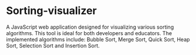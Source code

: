 # Sorting-visualizer
A JavaScript web application designed for visualizing various sorting algorithms. This tool is ideal for both developers and educators. The implemented algorithms include: Bubble Sort, Merge Sort, Quick Sort, Heap Sort, Selection Sort and Insertion Sort.
